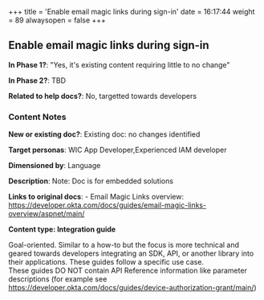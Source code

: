 +++
title = 'Enable email magic links during sign-in'
date = 16:17:44
weight = 89
alwaysopen = false
+++

## Enable email magic links during sign-in

**In Phase 1?**: "Yes, it's existing content requiring little to no change"

**In Phase 2?**: TBD

**Related to help docs?**: No, targetted towards developers



### Content Notes

**New or existing doc?**: Existing doc: no changes identified

**Target personas**: WIC App Developer,Experienced IAM developer

**Dimensioned by**: Language

**Description**: Note: Doc is for embedded solutions

**Links to original docs**: - Email Magic Links overview: https://developer.okta.com/docs/guides/email-magic-links-overview/aspnet/main/

**Content type: Integration guide**

Goal-oriented. Similar to a how-to but the focus is more technical and geared towards developers integrating an SDK, API, or another library into their applications. 
These guides follow a specific use case.  
These guides DO NOT contain API Reference information like parameter descriptions (for example see https://developer.okta.com/docs/guides/device-authorization-grant/main/)


